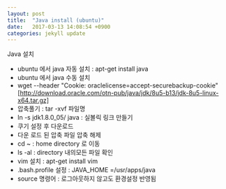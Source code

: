 ```yaml
---
layout: post
title:  "Java install (ubuntu)"
date:   2017-03-13 14:08:54 +0900
categories: jekyll update
---
```

Java 설치
- ubuntu 에서 java 자동 설치 : apt-get install java
- ubuntu 에서 java 수동 설치
- wget --header "Cookie: oraclelicense=accept-securebackup-cookie" [http://download.oracle.com/otn-pub/java/jdk/8u5-b13/jdk-8u5-linux-x64.tar.gz]
- 압축풀기 : tar -xvf 파일명
- ln -s jdk1.8.0\_05/ java : 실볼릭 링크 만들기
- 쿠기 설정 후 다운로드
- 다운 로드 된 압축 파일 압축 해제
- cd \~ : home directory 로 이동
- ls -al : directory 내의모든 파일 확인
- vim 설치 : apt-get install vim
- .bash.profile 설정 : JAVA\_HOME =/usr/apps/java
- source 명령어 : 로그아웃하지 않고도 환경설정 반영됨

[jekyll-docs]: https://jekyllrb.com/docs/home
[jekyll-gh]:   https://github.com/jekyll/jekyll
[jekyll-talk]: https://talk.jekyllrb.com/
